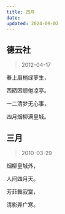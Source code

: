 ```yaml
---
title: 四月
date: 
updated: 2024-09-02
---
```


## 德云社 ##

> 2012-04-17

春上眉梢绿萝生，

西晒困顿倦凉亭。

一二清梦无心事，

四月烟柳满皇城。

## 三月 ##

> 2010-03-29

烟柳皇城外， 

人间四月天。

芳菲舞寂寞，

清影弄广寒。
